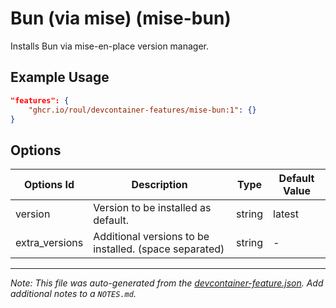 
# Bun (via mise) (mise-bun)

Installs Bun via mise-en-place version manager.

## Example Usage

```json
"features": {
    "ghcr.io/roul/devcontainer-features/mise-bun:1": {}
}
```

## Options

| Options Id | Description | Type | Default Value |
|-----|-----|-----|-----|
| version | Version to be installed as default. | string | latest |
| extra_versions | Additional versions to be installed. (space separated) | string | - |



---

_Note: This file was auto-generated from the [devcontainer-feature.json](https://github.com/RouL/devcontainer-features/blob/main/src/mise-bun/devcontainer-feature.json).  Add additional notes to a `NOTES.md`._
